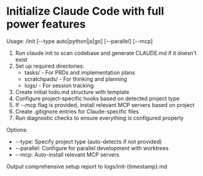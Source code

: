 # Initialize Claude Code with full power features

Usage: /init [--type auto|python|js|go] [--parallel] [--mcp]

1. Run claude init to scan codebase and generate CLAUDE.md if it doesn't exist
2. Set up required directories:
   - tasks/ - For PRDs and implementation plans
   - scratchpads/ - For thinking and planning
   - logs/ - For session tracking
3. Create initial todo.md structure with template
4. Configure project-specific hooks based on detected project type
5. If --mcp flag is provided, install relevant MCP servers based on project
6. Create .gitignore entries for Claude-specific files
7. Run diagnostic checks to ensure everything is configured properly

Options:
- --type: Specify project type (auto-detects if not provided)
- --parallel: Configure for parallel development with worktrees
- --mcp: Auto-install relevant MCP servers

Output comprehensive setup report to logs/init-{timestamp}.md
